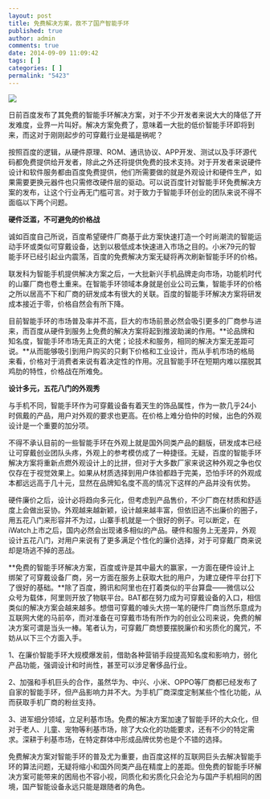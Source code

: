 ```yaml
---
layout: post
title: 免费解决方案，救不了国产智能手环
published: true
author: admin
comments: true
date: 2014-09-09 11:09:42
tags: [ ]
categories: [ ]
permalink: "5423"
---
```

![][1]

日前百度发布了其免费的智能手环解决方案，对于不少开发者来说大大的降低了开发难度，业界一片叫好。解决方案免费了，意味着一大批的低价智能手环即将到来，而这对于刚刚起步的可穿戴行业是福是祸呢？

按照百度的逻辑，从硬件原理、ROM、通讯协议、APP开发、测试以及手环源代码都免费提供给开发者，除此之外还将提供免费的技术支持。对于开发者来说硬件设计和软件服务都由百度免费提供，他们所需要做的就是外观设计和硬件生产，如果需要更换元器件也只需修改硬件层的驱动。可以说百度针对智能手环免费解决方案的发布，让这个行业再无门槛可言。对于致力于智能手环创业的团队来说不得不面临以下两个问题。

**硬件泛滥，不可避免的价格战**

诚如百度自己所说，百度希望硬件厂商基于此方案快速打造一个时尚潮流的智能运动手环或类似可穿戴设备，达到以极低成本快速进入市场之目的。小米79元的智能手环已经引起业内震荡，百度的免费解决方案无疑将再次刷新智能手环的价格。

联发科为智能手机提供解决方案之后，一大批新兴手机品牌走向市场，功能机时代的山寨厂商也卷土重来。在智能手环领域本身就是创业公司云集，智能手环的价格之所以居高不下和厂商的研发成本有很大的关联。百度的智能手环解决方案将研发成本接近于零，价格自然会有所下降。

目前智能手环的市场普及率并不高，巨大的市场前景必然会吸引更多的厂商参与进来，而百度从硬件到服务上免费的解决方案将起到推波助澜的作用。**论品牌和知名度，智能手环市场无真正的大佬；论技术和服务，相同的解决方案无差距可说。**从而能够吸引到用户购买的只剩下价格和工业设计，而从手机市场的格局来看，价格对于消费者来说有着决定性的作用。况且智能手环在短期内难以摆脱其鸡肋的特性，价格战在所难免。

**设计多元，五花八门的外观秀**

与手机不同，智能手环作为可穿戴设备有着天生的饰品属性，作为一款几乎24小时佩戴的产品，用户对外观的要求也更高。在价格上难分伯仲的时候，出色的外观设计是一个重要的加分项。

不得不承认目前的一些智能手环在外观上就是国外同类产品的翻版，研发成本已经让可穿戴创业团队头疼，外观上的参考模仿成了一种捷径。无疑，百度的智能手环解决方案将重新点燃外观设计上的比拼，但对于大多数厂家来说这种外观之争也仅仅存在于视觉效果上。如果从材质选择到用户体验都趋于完美，恐怕手环的外观成本都远远高于几十元，显然在品牌知名度不高的情况下这样的产品并没有优势。

硬件廉价之后，设计必将趋向多元化，但考虑到产品售价，不少厂商在材质和舒适度上会做出妥协。外观越来越新颖，设计越来越丰富，但依旧逃不出廉价的圈子，用五花八门来形容并不为过，山寨手机就是一个很好的例子。可以断定，在iWatch上市之后，国内必然会出现诸多相似的产品。硬件和服务上无差异，外观设计五花八门，对用户来说有了更多满足个性化的廉价选择，对于可穿戴厂商来说却是场逃不掉的恶战。

**免费的智能手环解决方案，百度或许是其中最大的赢家，一方面在硬件设计上绑架了可穿戴设备厂商，另一方面在服务上获取大批的用户，为建立硬件平台打下了很好的基础。**除了百度，腾讯和阿里也在打着类似的平台算盘——微信以公众号为载体，阿里则开放了物联平台。BAT都在努力成为可穿戴设备的入口，相信类似的解决方案会越来越多。想借可穿戴的噱头大捞一笔的硬件厂商当然乐意成为互联网大佬的马前卒，而对准备在可穿戴市场有所作为的创业公司来说，免费的解决方案可谓是当头一棒。笔者认为，可穿戴厂商想要摆脱廉价和劣质化的魔咒，不妨从以下三个方面入手。

1、在廉价智能手环大规模爆发前，借助各种营销手段提高知名度和影响力，弱化产品功能，强调设计和时尚性，甚至可以涉足奢侈品行业。

2、加强和手机巨头的合作，虽然华为、中兴、小米、OPPO等厂商都已经发布了自家的智能手环，但产品影响力并不大。为手机厂商深度定制某些个性化功能，从而获取手机厂商的粉丝支持。

3、进军细分领域，立足利基市场。免费的解决方案加速了智能手环的大众化，但对于老人、儿童、宠物等利基市场，除了大众化的功能要求，还有不少的特定需求。深耕于利基市场，在特定群体中形成品牌优势也是个不错的选择。

免费解决方案对智能手环的普及尤为重要，由百度这样的互联网巨头去解决智能手环的算法问题，无疑将缩小和国外同类产品在精度上的差距。但免费的智能手环解决方案可能带来的困局也不容小视，同质化和劣质化只会沦为与国产手机相同的困境，国产智能设备永远只能是跟随者的角色。

 [1]: http://yongz.com/yz/wp-content/uploads/2014/09/f73b3792199ea0417d903f9ea441c649.png